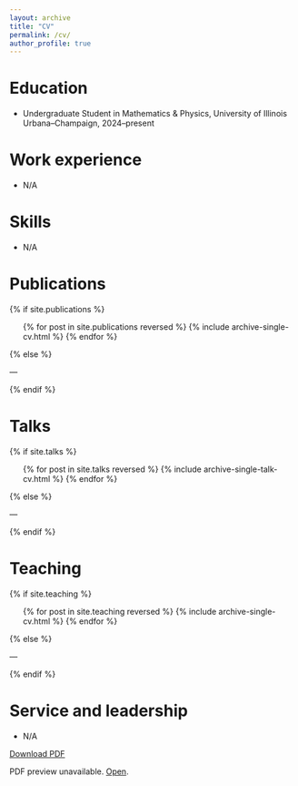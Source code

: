 ```yaml
---
layout: archive
title: "CV"
permalink: /cv/
author_profile: true
---
```


Education
======
- Undergraduate Student in Mathematics & Physics, University of Illinois Urbana–Champaign, 2024–present

Work experience
======
- N/A

Skills
======
- N/A

Publications
======
{% if site.publications %}
<ul>
  {% for post in site.publications reversed %}
    {% include archive-single-cv.html %}
  {% endfor %}
</ul>
{% else %}
<p>—</p>
{% endif %}

Talks
======
{% if site.talks %}
<ul>
  {% for post in site.talks reversed %}
    {% include archive-single-talk-cv.html  %}
  {% endfor %}
</ul>
{% else %}
<p>—</p>
{% endif %}

Teaching
======
{% if site.teaching %}
<ul>
  {% for post in site.teaching reversed %}
    {% include archive-single-cv.html %}
  {% endfor %}
</ul>
{% else %}
<p>—</p>
{% endif %}

Service and leadership
======
- N/A

<p><a href="{{ 'files/CV_Zeyu_Zeng.pdf' | relative_url }}" download>Download PDF</a></p>
<object data="{{ 'files/CV_Zeyu_Zeng.pdf' | relative_url }}" type="application/pdf" width="100%" height="100">
  <p>PDF preview unavailable. <a href="{{ 'files/CV_Zeyu_Zeng.pdf' | relative_url }}">Open</a>.</p>
</object>
